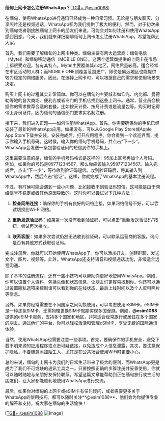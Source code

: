 **缅甸上网卡怎么注册WhatsApp？**[[TG💪+ @esim1088](https://t.me/s/esim1088)]

在缅甸，使用WhatsApp进行通讯已经成为一种日常习惯。无论是与朋友聊天、分享照片还是视频通话，WhatsApp都为我们提供了极大的便利。然而，对于初次来到缅甸或者刚接触缅甸上网卡的朋友们来说，可能会对如何注册和使用WhatsApp感到困惑。今天，我们就来详细聊聊缅甸上网卡怎么注册WhatsApp，希望能帮到大家。

首先，我们需要了解缅甸的上网卡种类。缅甸主要有两大运营商：缅甸电信（Mytel）和缅甸移动通信（MOBILE ONE）。这两个运营商提供的上网卡在市场上都很受欢迎，各有其特点。Mytel主要覆盖城市地区，网络质量较高，适合经常在市区活动的人群；而MOBILE ONE则覆盖范围更广，即使是偏远地区也能提供较为稳定的网络服务。因此，在选择上网卡时，可以根据自己的需求和使用场景来决定。

购买上网卡的过程其实非常简单。你可以在缅甸的主要城市如仰光、内比都、曼德勒等地的各大商场、便利店或者专门的手机店找到这些上网卡。通常，营业员会根据你的需求推荐合适的套餐，比如按天计费、按月计费或是流量包等。购买时记得带上身份证件，因为缅甸的通信部门要求实名制注册。

接下来，我们进入正题——如何注册WhatsApp。首先，你需要确保你的手机已经安装了最新的WhatsApp应用。如果没有，可以从Google Play Store或Apple App Store下载并安装。安装完成后，打开应用程序，你会看到一个欢迎界面，提示你输入手机号码。这时候，输入你的缅甸手机号码，并点击“下一步”。WhatsApp会发送一条包含验证码的短信到你的手机上。

这里需要注意的是，缅甸的手机号码格式是这样的：95加上区号再加个人号码。例如，如果你的号码是09771234567，那么你应该输入959771234567。输入完成后，点击“下一步”，等待收到验证码短信。收到验证码后，将其输入到WhatsApp中，然后点击“验证”。这样，你就完成了WhatsApp的基本注册流程。

不过，有时候可能会遇到一些小问题，比如接收不到验证码短信。这可能是由于网络信号不稳定或者其他原因导致的。这时你可以尝试以下几种方法：

1. **检查网络连接**：确保你的手机有良好的网络连接。如果网络信号不好，可以尝试切换到Wi-Fi网络。
   
2. **重新发送验证码**：如果第一次没有收到验证码，可以点击“重新发送验证码”按钮，尝试再次接收。

3. **联系客服**：如果多次尝试仍然无法收到验证码，可以联系运营商的客服，询问是否有其他方式获取验证码。

完成注册后，你就可以开始使用WhatsApp了。你可以添加好友、创建群聊、发送文字、图片、视频等。此外，WhatsApp还支持语音和视频通话功能，非常适合远程沟通。

除了基本的注册流程，还有一些小技巧可以帮助你更好地使用WhatsApp。例如，你可以设置个人资料，包括头像和状态信息，让朋友们更容易找到你。你还可以通过设置隐私选项来控制谁可以看到你的在线状态、最后上线时间以及个人资料照片等信息。

另外，如果你经常需要在不同国家之间切换使用，可以考虑使用eSIM卡。eSIM卡是一种虚拟SIM卡，无需物理更换SIM卡就能实现多国漫游。例如，**@esim1088** 提供的eSIM卡服务，支持多个国家和地区，非常适合经常旅行或居住在多个国家的朋友。通过他们的平台，你可以轻松激活和管理eSIM卡，享受无缝的国际通讯体验。

当然，使用WhatsApp也需要注意一些事项。首先，要确保你的手机安全，避免下载不明来源的应用程序或点击可疑链接，以免造成个人信息泄露。其次，要注意保护隐私，不要随意添加陌生人，尤其是在公共场合使用WiFi时更要小心。

总的来说，缅甸的上网卡为我们的日常生活带来了极大的便利，而WhatsApp更是成为了我们不可或缺的通讯工具之一。只要按照正确的步骤注册并妥善使用，你就可以随时随地与亲朋好友保持联系。希望这篇文章能帮助到正在缅甸旅行或生活的朋友们，让大家都能顺利地使用WhatsApp进行交流。

最后，如果你对缅甸的上网卡或eSIM卡有任何疑问，或者需要更多关于WhatsApp的使用技巧，都可以随时关注**@esim1088**，他们会为你提供专业的解答和支持。祝大家在缅甸的生活愉快！

[[TG💪+ @esim1088](https://t.me/s/esim1088) ![Image](https://i.postimg.cc/4NQfJmqS/Snipaste-2025-05-13-00-14-12.png)]